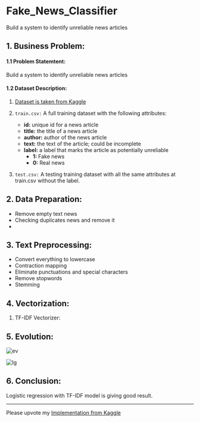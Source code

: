 # Fake_News_Classifier
Build a system to identify unreliable news articles

## 1. Business Problem:

#### 1.1 Problem Statemtent:
Build a system to identify unreliable news articles

#### 1.2 Dataset Description:
1. [Dataset is taken from Kaggle](https://www.kaggle.com/c/fake-news)

2. `train.csv:` A full training dataset with the following attributes:
    - **id:** unique id for a news article
    - **title:** the title of a news article
    - **author:** author of the news article
    - **text:** the text of the article; could be incomplete
    - **label:** a label that marks the article as potentially unreliable
        - **1:** Fake news
        - **0:** Real news

3. `test.csv:` A testing training dataset with all the same attributes at train.csv without the label.

## 2. Data Preparation:
- Remove empty text news
- Checking duplicates news and remove it
- 

## 3. Text Preprocessing:
- Convert everything to lowercase
- Contraction mapping
- Eliminate punctuations and special characters
- Remove stopwords
- Stemming

## 4. Vectorization:
1. TF-IDF Vectorizer:

## 5. Evolution:
![ev](https://user-images.githubusercontent.com/42543380/142424563-6cf30f89-dc8f-4117-a96f-3cb2db91fae5.PNG)

![lg](https://user-images.githubusercontent.com/42543380/142424648-9766986e-6c45-47d0-ba1d-538cf899e22f.PNG)

## 6. Conclusion:
Logistic regression with TF-IDF model is giving good result.

----
Please upvote my [Implementation from Kaggle](https://www.kaggle.com/vaibhavkumbhar/fake-news-classifier)
